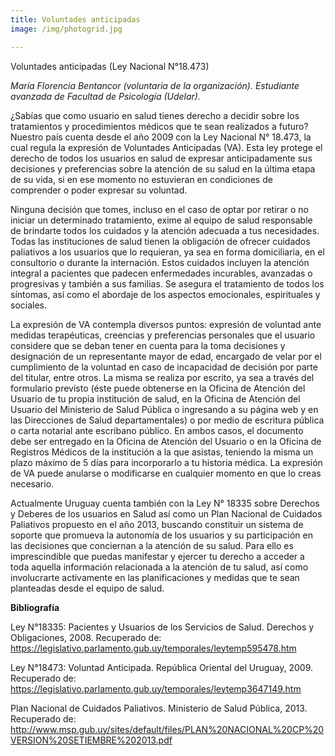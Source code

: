 ```yaml
---
title: Voluntades anticipadas
image: /img/photogrid.jpg

---
```


<p class="f4 b lh-title mb2 primary pt4">Voluntades anticipadas (Ley Nacional N°18.473)</p>

_María Florencia Bentancor (voluntaria de la organización). Estudiante avanzada de Facultad de Psicología (Udelar)._


¿Sabías que como usuario en salud tienes derecho a decidir sobre los tratamientos y procedimientos médicos que te sean realizados a futuro? Nuestro país cuenta desde el año 2009 con la Ley Nacional N° 18.473, la cual regula la expresión de Voluntades Anticipadas (VA). Esta ley protege el derecho de todos los usuarios en salud de expresar anticipadamente sus  decisiones y preferencias sobre la atención de su salud en la última etapa de su vida, si en ese momento no estuvieran en condiciones de comprender o poder expresar su voluntad.

Ninguna decisión que tomes, incluso en el caso de optar por retirar o no iniciar un determinado tratamiento, exime al equipo de salud responsable de brindarte todos los cuidados y la atención adecuada a tus necesidades. Todas las instituciones de salud tienen la obligación de ofrecer cuidados paliativos a los usuarios que lo requieran, ya sea en forma domiciliaria, en el consultorio o durante la internación. Estos cuidados incluyen la atención integral a pacientes que padecen enfermedades incurables, avanzadas o progresivas y también a sus familias. Se asegura el tratamiento de todos los síntomas, así como el abordaje de los aspectos emocionales, espirituales y sociales.

La expresión de VA contempla diversos puntos: expresión de voluntad ante medidas terapéuticas, creencias y preferencias personales que el usuario considere  que se deban tener en cuenta para la toma decisiones y designación de un representante mayor de edad, encargado de velar por el cumplimiento de la voluntad en caso de incapacidad de decisión por parte del titular, entre otros. La misma se realiza por escrito, ya sea a través  del formulario previsto (éste puede obtenerse en la Oficina de Atención del Usuario de tu propia institución de salud, en la Oficina de Atención del Usuario del Ministerio de Salud Pública o ingresando a su página web y en las Direcciones de Salud departamentales) o por medio de escritura pública o carta notarial ante escribano público. En ambos casos, el documento debe ser entregado en la Oficina de Atención del Usuario o en la Oficina de Registros Médicos de la institución a la que asistas, teniendo la misma un plazo máximo de 5 días para incorporarlo a tu historia médica. La expresión de VA puede anularse o modificarse en cualquier momento en que lo creas necesario.

Actualmente Uruguay cuenta también con la Ley N° 18335 sobre Derechos y Deberes de los usuarios en Salud así como un Plan Nacional de Cuidados Paliativos propuesto en el año 2013, buscando constituir un sistema de soporte que promueva la autonomía de los usuarios y su participación en las decisiones que conciernan a la atención de su salud. Para ello es imprescindible que puedas manifestar y ejercer tu derecho a acceder a toda aquella información relacionada a la atención de tu salud, así como involucrarte activamente en las planificaciones y medidas que te sean planteadas desde el equipo de salud.



**Bibliografía**

Ley N°18335: Pacientes y Usuarios de los Servicios de Salud. Derechos y Obligaciones, 2008. Recuperado de: https://legislativo.parlamento.gub.uy/temporales/leytemp595478.htm

Ley N°18473: Voluntad Anticipada. República Oriental del Uruguay, 2009. Recuperado de: https://legislativo.parlamento.gub.uy/temporales/leytemp3647149.htm

Plan Nacional de Cuidados Paliativos. Ministerio de Salud Pública, 2013. Recuperado de: http://www.msp.gub.uy/sites/default/files/PLAN%20NACIONAL%20CP%20VERSION%20SETIEMBRE%202013.pdf
